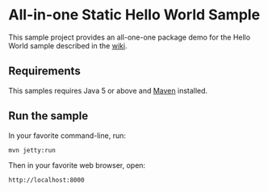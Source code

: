 # All-in-one Static Hello World Sample

This sample project provides an all-one-one package demo for the Hello World sample described in the [wiki](https://github.com/swagger-api/swagger-spec/wiki/Hello-World-Sample).

## Requirements

This samples requires Java 5 or above and [Maven](http://maven.apache.org) installed.

## Run the sample

In your favorite command-line, run:

```
mvn jetty:run
```

Then in your favorite web browser, open:
```
http://localhost:8000
```
